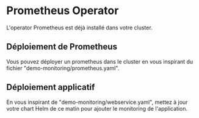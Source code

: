 # Prometheus Operator

L'operator Prometheus est déjà installé dans votre cluster.

## Déploiement de Prometheus

Vous pouvez déployer un prometheus dans le cluster en vous inspirant du fichier "demo-monitoring/prometheus.yaml".

## Déploiement applicatif

En vous inspirant de "demo-monitoring/webservice.yaml", mettez à jour votre chart Helm de ce matin pour ajouter le monitoring de l'application.

